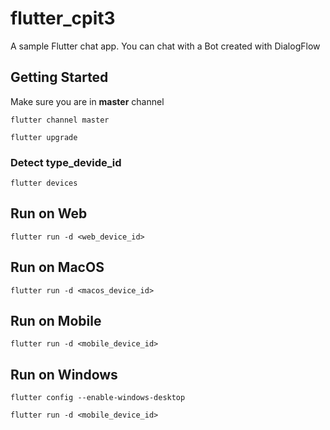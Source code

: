 # flutter_cpit3

A sample Flutter chat app. You can chat with a Bot created with DialogFlow

## Getting Started

Make sure you are in **master** channel

`flutter channel master`

`flutter upgrade`

### Detect type_devide_id

`flutter devices`

## Run on Web

`flutter run -d <web_device_id>`

## Run on MacOS

`flutter run -d <macos_device_id>`

## Run on Mobile

`flutter run -d <mobile_device_id>`

## Run on Windows

`flutter config --enable-windows-desktop`

`flutter run -d <mobile_device_id>`
